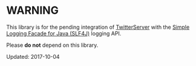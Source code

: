 WARNING
=======

This library is for the pending integration of [TwitterServer](https://github.com/twitter/twitter-server) 
with the [Simple Logging Facade for Java (SLF4J)](https://www.slf4j.org/) logging API.

Please **do not** depend on this library.

Updated: 2017-10-04
